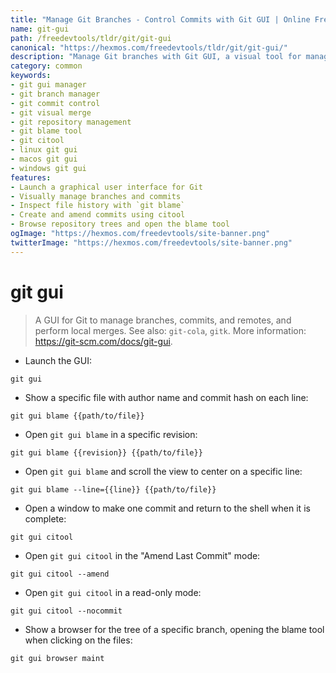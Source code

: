 ```yaml
---
title: "Manage Git Branches - Control Commits with Git GUI | Online Free DevTools by Hexmos"
name: git-gui
path: /freedevtools/tldr/git/git-gui
canonical: "https://hexmos.com/freedevtools/tldr/git/git-gui/"
description: "Manage Git branches with Git GUI, a visual tool for managing commits, remotes, and merges. Simplify version control using a graphical interface. Free online tool, no registration required."
category: common
keywords:
- git gui manager
- git branch manager
- git commit control
- git visual merge
- git repository management
- git blame tool
- git citool
- linux git gui
- macos git gui
- windows git gui
features:
- Launch a graphical user interface for Git
- Visually manage branches and commits
- Inspect file history with `git blame`
- Create and amend commits using citool
- Browse repository trees and open the blame tool
ogImage: "https://hexmos.com/freedevtools/site-banner.png"
twitterImage: "https://hexmos.com/freedevtools/site-banner.png"
---
```


# git gui

> A GUI for Git to manage branches, commits, and remotes, and perform local merges.
> See also: `git-cola`, `gitk`.
> More information: <https://git-scm.com/docs/git-gui>.

- Launch the GUI:

`git gui`

- Show a specific file with author name and commit hash on each line:

`git gui blame {{path/to/file}}`

- Open `git gui blame` in a specific revision:

`git gui blame {{revision}} {{path/to/file}}`

- Open `git gui blame` and scroll the view to center on a specific line:

`git gui blame --line={{line}} {{path/to/file}}`

- Open a window to make one commit and return to the shell when it is complete:

`git gui citool`

- Open `git gui citool` in the "Amend Last Commit" mode:

`git gui citool --amend`

- Open `git gui citool` in a read-only mode:

`git gui citool --nocommit`

- Show a browser for the tree of a specific branch, opening the blame tool when clicking on the files:

`git gui browser maint`

